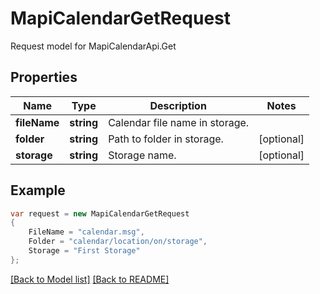 
# MapiCalendarGetRequest

Request model for MapiCalendarApi.Get

## Properties

Name | Type | Description  | Notes
------------- | ------------- | ------------- | -------------
**fileName** | **string**| Calendar file name in storage. | 
**folder** | **string**| Path to folder in storage. | [optional] 
**storage** | **string**| Storage name. | [optional] 

## Example
```csharp
var request = new MapiCalendarGetRequest
{ 
    FileName = "calendar.msg",
    Folder = "calendar/location/on/storage",
    Storage = "First Storage"
};
```

[[Back to Model list]](Models.md) [[Back to README]](README.md)
